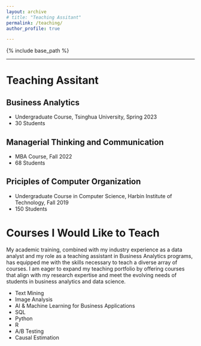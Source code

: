 ```yaml
---
layout: archive
# title: "Teaching Assitant"
permalink: /teaching/
author_profile: true

---
```


{% include base_path %}

---
# Teaching Assitant

## Business Analytics
* Undergraduate Course, Tsinghua University, Spring 2023
* 30 Students

## Managerial Thinking and Communication
* MBA Course, Fall 2022
* 68 Students
  
## Priciples of Computer Organization
* Undergraduate Course in Computer Science, Harbin Institute of Technology, Fall 2019
* 150 Students


# Courses I Would Like to Teach

My academic training, combined with my industry experience as a data analyst and my role as a teaching assistant in Business Analytics programs, has equipped me with the skills necessary to teach a diverse array of courses. I am eager to expand my teaching portfolio by offering courses that align with my research expertise and meet the evolving needs of students in business analytics and data science. 

* Text Mining
* Image Analysis
* AI & Machine Learning for Business Applications
* SQL
* Python
* R
* A/B Testing
* Causal Estimation

